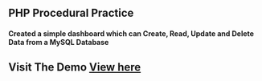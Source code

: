 ## PHP Procedural Practice
#### Created a simple dashboard which can Create, Read, Update and Delete Data from a MySQL Database
  

## Visit The Demo [View here](http://charles-crud-app.rf.gd/dashboard.php)